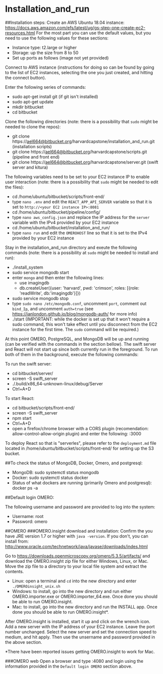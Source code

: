# Installation_and_run

##Installation steps:
Create an AWS Ubuntu 18.04 instance: https://docs.aws.amazon.com/efs/latest/ug/gs-step-one-create-ec2-resources.html
For the most part you can use the default values, but you need to use the following values for these sections:

  - Instance type: t2.large or higher
  - Storage: up the size from 8 to 50
  - Set up ports as follows (image not yet provided)

Connect to AWS instance (instructions for doing so can be found by going to the list of EC2 instances, selecting the one you just created, and hitting the connect button).

Enter the following series of commands:

  - sudo apt-get install git (if git isn't installed)
  - sudo apt-get update
  - mkdir bitbucket
  - cd bitbucket

Clone the following directories (note: there is a possibility that `sudo` might be needed to clone the repos):

  - git clone https://ael664@bitbucket.org/harvardcapstone/installation_and_run.git (installation scripts)
  - git clone https://ael664@bitbucket.org/harvardcapstone/scripts.git (pipeline and front end)
  - git clone https://ael664@bitbucket.org/harvardcapstone/server.git (swift server and kitura)

The following variables need to be set to your EC2 instance IP to enable user interaction (note: there is a possibility that `sudo` might be needed to edit the files):

  - cd /home/ubuntu/bitbucket/scripts/front-end/
  - type `nano .env` and edit the `REACT_APP_API_SERVER` variable so that it is set to `http://<your EC2 instance IP>:8081`
  - cd /home/ubuntu/bitbucket/pipeline/config/
  - type `nano aws_config.json` and replace the IP address for the `server` variable with the IPv4 provided by your EC2 instance
  - cd /home/ubuntu/bitbucket/installation_and_run/
  - type `nano run` and edit the `OMEROHOST` line so that it is set to the IPv4 provided by your EC2 instance

Stay in the installation_and_run directory and exeute the following commands (note: there is a possibility at `sudo` might be needed to install and run):

  - ./install_system
  - sudo service mongodb start
  - enter `mongo` and then enter the following lines:
	- use imagingdb
	- db.createUser({user: 'harvard', pwd: 'crimson', roles: [{role: 'readWrite', db:'imagingdb'}]})
  - sudo service mongodb stop
  - type `sudo nano /etc/mongodb.conf`, uncomment `port`, comment out `bind_Ip`, and uncomment `auth=true` (see https://ianlondon.github.io/blog/mongodb-auth/ for more info)
  - ./start (IMPORTANT: while the docker is set up that it won't require a sudo command, this won't take effect until you disconnect from the EC2 instance for the first time. The `sudo` command will be required.)

At this point OMERO, PostgreSQL, and MongoDB will be up and running (can be verified with the commands in the section bellow). The swift server and React will not start up since both currently run in the foreground. To run both of them in the background, execute the following commands:

To run the swift server:

  - cd bitbucket/server/
  - screen -S swift_server
  - ./.build/x86_64-unknown-linux/debug/Server
  - Ctrl+A+D

To start React:

  - cd bitbucket/scripts/front-end/
  - screen -S swift_server
  - npm start
  - Ctrl+A+D
  - open a firefox/chrome browser with a CORS plugin (recomendation: allow-control-allow-origin plugin) and enter the following: <EC2 IP address>:3000

To deploy React so that is "serverles", please refer to the `deployment.md` file located in /home/ubuntu/bitbucket/scripts/front-end/ for setting up the S3 bucket.

##To check the status of MongoDB, Docker, Omero, and postgresql:

  - MongoDB: sudo systemctl status mongodb
  - Docker: sudo systemctl status docker
  - Status of what dockers are running (primarily Omero and postgresql): docker ps -a

##Default login OMERO:

The following username and password are provided to log into the system:

  - Username: root
  - Password: omero

##OMERO
###OMERO.insight download and installation:
Confirm the you have JRE version 1.7 or higher with `java -version`. If you don't, you can install from: http://www.oracle.com/technetwork/java/javase/downloads/indes.html

Go to https://downloads.openmicroscopy.org/omero/5.3.5/artifacts/ and download the OMERO.insight zip file for either Windows, Linux, or Mac. Move the zip file to a directory to your local file system and extract the contents.

  - Linux: open a terminal and `cd` into the new directory and enter `./OMEROinsight_unix.sh`
  - Windows: to install, go into the new directory and run either OMERO.importer.exe or OMERO.importer_64.exe. Once done you should be able to run OMERO.insight.
  - Mac: to install, go into the new directory and run the INSTALL app. Once done you should be able to run OMERO.insight*.

After OMERO.insight is installed, start it up and click on the wrench icon. Add a new server with the IP address of your EC2 instance. Leave the port number unchanged. Select the new server and set the connection speed to medium, and hit apply. Then use the unsername and password provided in the above section.

*There have been reported issues getting OMERO.insight to work for Mac.

###OMERO web
Open a browser and type <EC2 instance IP address>:4080 and login using the information provided in the `Default login OMERO` section above.

